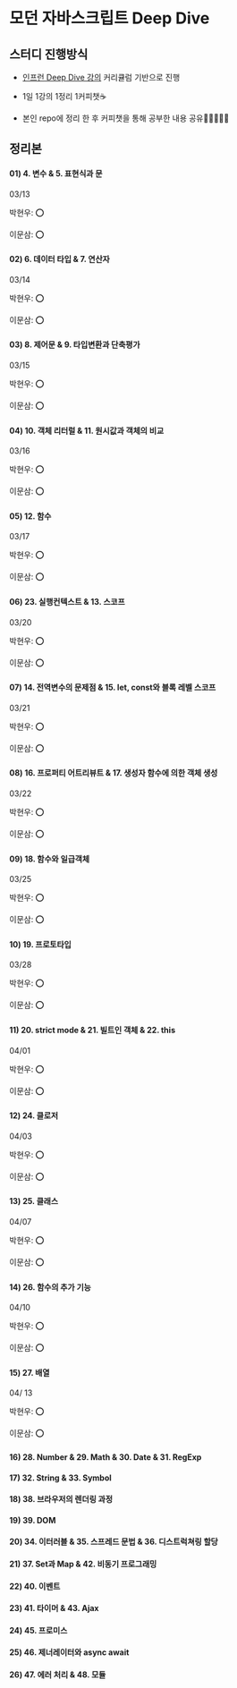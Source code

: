 # 모던 자바스크립트 Deep Dive

## 스터디 진행방식

- [인프런 Deep Dive 강의](https://www.inflearn.com/course/%EB%AA%A8%EB%8D%98-%EC%9E%90%EB%B0%94%EC%8A%A4%ED%81%AC%EB%A6%BD%ED%8A%B8-%EB%94%A5%EB%8B%A4%EC%9D%B4%EB%B8%8C) 커리큘럼 기반으로 진행

- 1일 1강의 1정리 1커피챗☕

- 본인 repo에 정리 한 후 커피챗을 통해 공부한 내용 공유👨🏼‍🤝‍👨🏻

## 정리본

#### 01) 4. 변수 & 5. 표현식과 문

03/13

박현우: ⭕

이문삼: ⭕

#### 02) 6. 데이터 타입 & 7. 연산자

03/14

박현우: ⭕

이문삼: ⭕

#### 03) 8. 제어문 & 9. 타입변환과 단축평가

03/15

박현우: ⭕

이문삼: ⭕

#### 04) 10. 객체 리터럴 & 11. 원시값과 객체의 비교

03/16

박현우: ⭕

이문삼: ⭕

#### 05) 12. 함수

03/17

박현우: ⭕

이문삼: ⭕

#### 06) 23. 실행컨텍스트 & 13. 스코프

03/20

박현우: ⭕

이문삼: ⭕

#### 07) 14. 전역변수의 문제점 & 15. let, const와 블록 레벨 스코프

03/21

박현우: ⭕

이문삼: ⭕

#### 08) 16. 프로퍼티 어트리뷰트 & 17. 생성자 함수에 의한 객체 생성

03/22

박현우: ⭕

이문삼: ⭕

#### 09) 18. 함수와 일급객체

03/25

박현우: ⭕

이문삼: ⭕

#### 10) 19. 프로토타입

03/28

박현우: ⭕

이문삼: ⭕

#### 11) 20. strict mode & 21. 빌트인 객체 & 22. this

04/01

박현우: ⭕

이문삼: ⭕

#### 12) 24. 클로저

04/03

박현우: ⭕

이문삼: ⭕

#### 13) 25. 클래스

04/07

박현우: ⭕

이문삼: ⭕

#### 14) 26. 함수의 추가 기능

04/10

박현우: ⭕

이문삼: ⭕

#### 15) 27. 배열

04/ 13

박현우: ⭕

이문삼: ⭕

#### 16) 28. Number & 29. Math & 30. Date & 31. RegExp

#### 17) 32. String & 33. Symbol

#### 18) 38. 브라우저의 렌더링 과정

#### 19) 39. DOM

#### 20) 34. 이터러블 & 35. 스프레드 문법 & 36. 디스트럭쳐링 할당

#### 21) 37. Set과 Map & 42. 비동기 프로그래밍

#### 22) 40. 이벤트

#### 23) 41. 타이머 & 43. Ajax

#### 24) 45. 프로미스

#### 25) 46. 제너레이터와 async await

#### 26) 47. 에러 처리 & 48. 모듈
